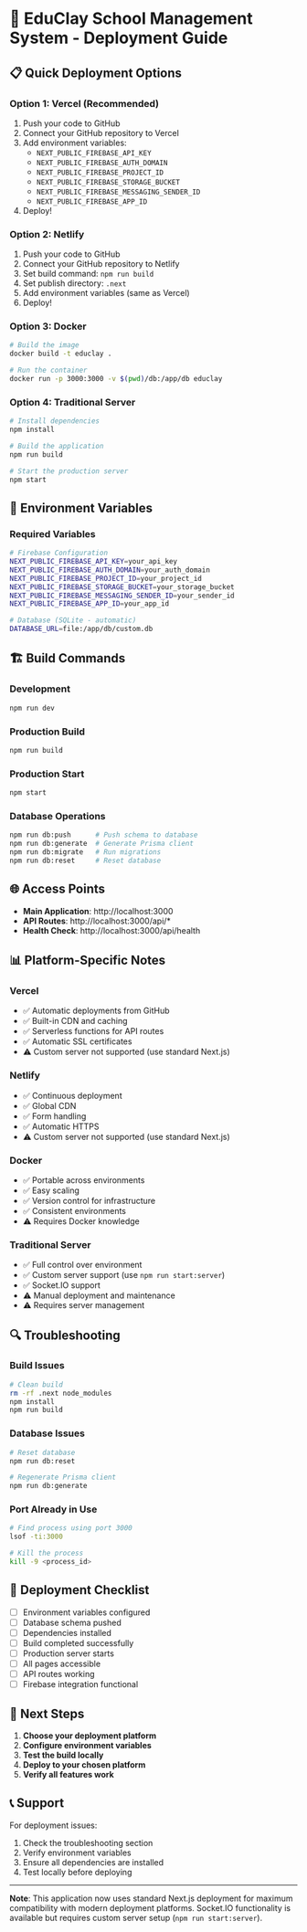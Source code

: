 # 🚀 EduClay School Management System - Deployment Guide

## 📋 Quick Deployment Options

### Option 1: Vercel (Recommended)
1. Push your code to GitHub
2. Connect your GitHub repository to Vercel
3. Add environment variables:
   - `NEXT_PUBLIC_FIREBASE_API_KEY`
   - `NEXT_PUBLIC_FIREBASE_AUTH_DOMAIN`
   - `NEXT_PUBLIC_FIREBASE_PROJECT_ID`
   - `NEXT_PUBLIC_FIREBASE_STORAGE_BUCKET`
   - `NEXT_PUBLIC_FIREBASE_MESSAGING_SENDER_ID`
   - `NEXT_PUBLIC_FIREBASE_APP_ID`
4. Deploy!

### Option 2: Netlify
1. Push your code to GitHub
2. Connect your GitHub repository to Netlify
3. Set build command: `npm run build`
4. Set publish directory: `.next`
5. Add environment variables (same as Vercel)
6. Deploy!

### Option 3: Docker
```bash
# Build the image
docker build -t educlay .

# Run the container
docker run -p 3000:3000 -v $(pwd)/db:/app/db educlay
```

### Option 4: Traditional Server
```bash
# Install dependencies
npm install

# Build the application
npm run build

# Start the production server
npm start
```

## 🔧 Environment Variables

### Required Variables
```bash
# Firebase Configuration
NEXT_PUBLIC_FIREBASE_API_KEY=your_api_key
NEXT_PUBLIC_FIREBASE_AUTH_DOMAIN=your_auth_domain
NEXT_PUBLIC_FIREBASE_PROJECT_ID=your_project_id
NEXT_PUBLIC_FIREBASE_STORAGE_BUCKET=your_storage_bucket
NEXT_PUBLIC_FIREBASE_MESSAGING_SENDER_ID=your_sender_id
NEXT_PUBLIC_FIREBASE_APP_ID=your_app_id

# Database (SQLite - automatic)
DATABASE_URL=file:/app/db/custom.db
```

## 🏗️ Build Commands

### Development
```bash
npm run dev
```

### Production Build
```bash
npm run build
```

### Production Start
```bash
npm start
```

### Database Operations
```bash
npm run db:push      # Push schema to database
npm run db:generate  # Generate Prisma client
npm run db:migrate   # Run migrations
npm run db:reset     # Reset database
```

## 🌐 Access Points

- **Main Application**: http://localhost:3000
- **API Routes**: http://localhost:3000/api/*
- **Health Check**: http://localhost:3000/api/health

## 📊 Platform-Specific Notes

### Vercel
- ✅ Automatic deployments from GitHub
- ✅ Built-in CDN and caching
- ✅ Serverless functions for API routes
- ✅ Automatic SSL certificates
- ⚠️ Custom server not supported (use standard Next.js)

### Netlify
- ✅ Continuous deployment
- ✅ Global CDN
- ✅ Form handling
- ✅ Automatic HTTPS
- ⚠️ Custom server not supported (use standard Next.js)

### Docker
- ✅ Portable across environments
- ✅ Easy scaling
- ✅ Version control for infrastructure
- ✅ Consistent environments
- ⚠️ Requires Docker knowledge

### Traditional Server
- ✅ Full control over environment
- ✅ Custom server support (use `npm run start:server`)
- ✅ Socket.IO support
- ⚠️ Manual deployment and maintenance
- ⚠️ Requires server management

## 🔍 Troubleshooting

### Build Issues
```bash
# Clean build
rm -rf .next node_modules
npm install
npm run build
```

### Database Issues
```bash
# Reset database
npm run db:reset

# Regenerate Prisma client
npm run db:generate
```

### Port Already in Use
```bash
# Find process using port 3000
lsof -ti:3000

# Kill the process
kill -9 <process_id>
```

## 🎯 Deployment Checklist

- [ ] Environment variables configured
- [ ] Database schema pushed
- [ ] Dependencies installed
- [ ] Build completed successfully
- [ ] Production server starts
- [ ] All pages accessible
- [ ] API routes working
- [ ] Firebase integration functional

## 🚀 Next Steps

1. **Choose your deployment platform**
2. **Configure environment variables**
3. **Test the build locally**
4. **Deploy to your chosen platform**
5. **Verify all features work**

## 📞 Support

For deployment issues:
1. Check the troubleshooting section
2. Verify environment variables
3. Ensure all dependencies are installed
4. Test locally before deploying

---

**Note**: This application now uses standard Next.js deployment for maximum compatibility with modern deployment platforms. Socket.IO functionality is available but requires custom server setup (`npm run start:server`).